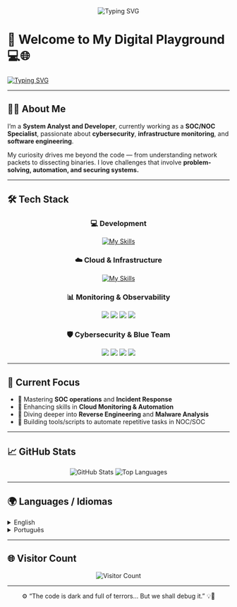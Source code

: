 <div align="center">

<img src="https://readme-typing-svg.herokuapp.com?font=Fira+Code&weight=600&size=22&duration=4000&pause=1000&color=00F5D4&center=true&vCenter=true&multiline=true&repeat=true&width=700&lines=System+Analyst+%7C+Developer+%7C+SOC+%2F+NOC+Specialist;Cybersecurity+%7C+Cloud+%7C+Monitoring+%7C+Automation;Curiosity-Driven+%7C+Lifelong+Learner+%F0%9F%92%AA" alt="Typing SVG" />

</div>


# 🚀 Welcome to My Digital Playground 💻🌐

[![Typing SVG](https://readme-typing-svg.herokuapp.com?font=Fira+Code&pause=1000&center=true&vCenter=true&width=500&lines=System+Analyst+%26+Developer;SOC+%2F+NOC+Specialist;Cybersecurity+Enthusiast;Lifelong+Learner+%F0%9F%92%AA)](https://git.io/typing-svg)

</div>

---

## 🕵️‍♂️ About Me

I’m a **System Analyst and Developer**, currently working as a **SOC/NOC Specialist**, passionate about **cybersecurity**, **infrastructure monitoring**, and **software engineering**.

My curiosity drives me beyond the code — from understanding network packets to dissecting binaries. I love challenges that involve **problem-solving, automation, and securing systems.**  

---

## 🛠️ Tech Stack

<div align="center">

### 💻 Development  
[![My Skills](https://skillicons.dev/icons?i=java,python,c,cpp,php,js,nodejs,html,css)](https://skillicons.dev)

### ☁️ Cloud & Infrastructure  
[![My Skills](https://skillicons.dev/icons?i=docker,aws,azure,linux,powershell,bash)](https://skillicons.dev)

### 📊 Monitoring & Observability  
<img src="https://img.shields.io/badge/Grafana-F46800?style=for-the-badge&logo=grafana&logoColor=white"/> 
<img src="https://img.shields.io/badge/Prometheus-E6522C?style=for-the-badge&logo=prometheus&logoColor=white"/>
<img src="https://img.shields.io/badge/Elastic-005571?style=for-the-badge&logo=elastic&logoColor=white"/>
<img src="https://img.shields.io/badge/Zabbix-DC2A2A?style=for-the-badge&logo=zabbix&logoColor=white"/>

### 🛡️ Cybersecurity & Blue Team  
<img src="https://img.shields.io/badge/Wireshark-1679A7?style=for-the-badge&logo=wireshark&logoColor=white"/> 
<img src="https://img.shields.io/badge/Nmap-214C5E?style=for-the-badge&logo=data:image/svg+xml;base64,&logoColor=white"/>
<img src="https://img.shields.io/badge/Reverse_Engineering-000000?style=for-the-badge&logo=protonmail&logoColor=white"/>
<img src="https://img.shields.io/badge/Assembly-007ACC?style=for-the-badge&logo=gear&logoColor=white"/>

</div>



---

## 🎯 Current Focus

- 🏹 Mastering **SOC operations** and **Incident Response**
- 🔧 Enhancing skills in **Cloud Monitoring & Automation**
- 🔐 Diving deeper into **Reverse Engineering** and **Malware Analysis**
- 🤖 Building tools/scripts to automate repetitive tasks in NOC/SOC

---

## 📈 GitHub Stats

<div align="center">

<img src="https://github-readme-stats.vercel.app/api?username=goetiaDEv&theme=gruvbox&show_icons=true&hide_border=true&count_private=true" alt="GitHub Stats" />

<img src="https://github-readme-stats.vercel.app/api/top-langs/?username=goetiaDEv&theme=gruvbox&show_icons=true&hide_border=true&layout=compact" alt="Top Languages" />

</div>

---

## 🌍 Languages / Idiomas

<details>
<summary>English</summary>
<br>
I am a System Analyst and Developer working as a SOC/NOC Specialist, passionate about cybersecurity, infrastructure, and software development. I explore topics like incident response, reverse engineering, cloud monitoring, and automation.
</details>

<details>
<summary>Português</summary>
<br>
Sou Analista e Desenvolvedor de Sistemas atuando como Especialista em SOC/NOC, apaixonado por cibersegurança, infraestrutura e desenvolvimento de software. Estudo temas como resposta a incidentes, engenharia reversa, monitoramento em nuvem e automação de processos.
</details>

---

## 🌐 Visitor Count

<div align="center">

![Visitor Count](https://profile-counter.glitch.me/KnucklesB/count.svg)

</div>

---

<div align="center">

⚙️ “The code is dark and full of terrors... But we shall debug it.” 💡🐛

</div>
